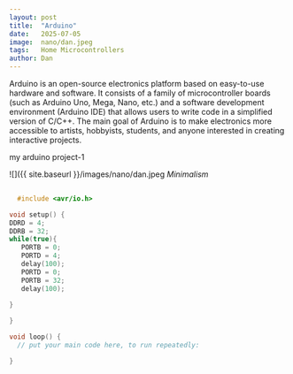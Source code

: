 ```yaml
---
layout: post
title:  "Arduino"
date:   2025-07-05 
image:  nano/dan.jpeg
tags:   Home Microcontrollers
author: Dan
---
```

Arduino is an open-source electronics platform based on easy-to-use hardware and software. It consists of a family of microcontroller boards (such as Arduino Uno, Mega, Nano, etc.) and a software development environment (Arduino IDE) that allows users to write code in a simplified version of C/C++. The main goal of Arduino is to make electronics more accessible to artists, hobbyists, students, and anyone interested in creating interactive projects.

my arduino project-1

![]({{ site.baseurl }}/images/nano/dan.jpeg
*Minimalism*
```c
  
  #include <avr/io.h>

void setup() {
DDRD = 4;
DDRB = 32; 
while(true){
   PORTB = 0;
   PORTD = 4;  
   delay(100);
   PORTD = 0;
   PORTB = 32;
   delay(100);
   
}

}

void loop() {
  // put your main code here, to run repeatedly:

}
```



